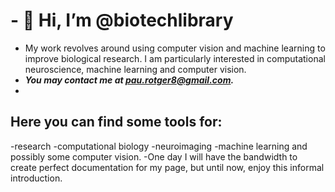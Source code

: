 # - 👋 Hi, I’m @biotechlibrary

- My work revolves around using computer vision and machine learning to improve biological research. I am particularly interested in computational neuroscience, machine learning and computer vision. 
- ***You may contact me at pau.rotger8@gmail.com.***
- 
## Here you can find some tools for:

-research 
-computational biology
-neuroimaging 
-machine learning and possibly some computer vision. 
-One day I will have the bandwidth to create perfect documentation for my page, but until now, enjoy this informal introduction. 
<!---
biotechlibrary/biotechlibrary is a ✨ special ✨ repository because its `README.md` (this file) appears on your GitHub profile.
You can click the Preview link to take a look at your changes.
--->
